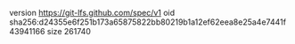 version https://git-lfs.github.com/spec/v1
oid sha256:d24355e6f251b173a65875822bb80219b1a12ef62eea8e25a4e7441f43941166
size 261740
